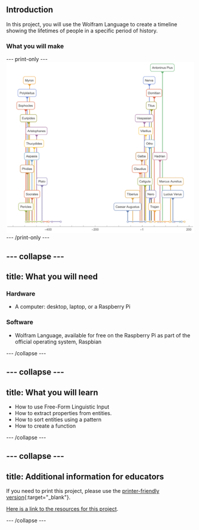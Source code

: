 ## Introduction

In this project, you will use the Wolfram Language to create a timeline showing the lifetimes of people in a specific period of history.


### What you will make

--- print-only ---
![Complete project](images/CompleteTimeline.png) 
--- /print-only ---

--- collapse ---
---
title: What you will need
---
### Hardware

+ A computer: desktop, laptop, or a Raspberry Pi

### Software

+ Wolfram Language, available for free on the Raspberry Pi as part of the official operating system, Raspbian

--- /collapse ---

--- collapse ---
---
title: What you will learn
---

+ How to use Free-Form Linguistic Input
+ How to extract properties from entities.
+ How to sort entities using a pattern
+ How to create a function

--- /collapse ---

--- collapse ---
---
title: Additional information for educators
---

If you need to print this project, please use the [printer-friendly version](https://projects.raspberrypi.org/en/projects/wolfram-timeline/print){:target="_blank"}.

[Here is a link to the resources for this project](http://rpf.io/project-name-go).

--- /collapse ---









